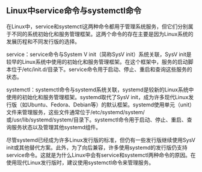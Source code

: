 ## Linux中service命令与systemctl命令

在Linux中，service和systemctl这两种命令都用于管理系统服务，但它们分别属于不同的系统初始化和服务管理框架。这两个命令的存在主要是因为Linux系统的发展历程和不同发行版的选择。

service：service命令与System V init（简称SysV init）系统关联，SysV init是较早的Linux系统中使用的初始化和服务管理框架。在这个框架中，服务的启动脚本位于/etc/init.d/目录下。service命令用于启动、停止、重启和查询这些服务的状态。

systemctl：systemctl命令与systemd系统关联，systemd是较新的Linux系统中使用的初始化和服务管理框架。systemd取代了SysV init，成为许多现代Linux发行版（如Ubuntu、Fedora、Debian等）的默认框架。systemd使用单元（unit）文件来管理服务，这些文件通常位于/etc/systemd/system/或/usr/lib/systemd/system/目录下。systemctl命令用于启动、停止、重启、查询服务状态以及管理其他systemd组件。

尽管systemd已经成为许多Linux发行版的标准，但仍有一些发行版继续使用SysV init或其他替代方案。此外，为了向后兼容，许多使用systemd的发行版仍支持service命令。这就是为什么Linux中会有service和systemctl两种命令的原因。在使用现代Linux发行版时，建议使用systemctl命令来管理服务。

